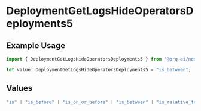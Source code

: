 # DeploymentGetLogsHideOperatorsDeployments5

## Example Usage

```typescript
import { DeploymentGetLogsHideOperatorsDeployments5 } from "@orq-ai/node/models/operations";

let value: DeploymentGetLogsHideOperatorsDeployments5 = "is_between";
```

## Values

```typescript
"is" | "is_before" | "is_on_or_before" | "is_between" | "is_relative_today" | "is_relative_time" | "is_empty" | "is_not_empty"
```